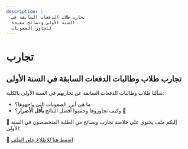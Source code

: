 ```yaml
---
description: |
  تجارب طلاب الدفعات السابقة في
  السنة الأولى ونصائح مفيدة
  لتجاوز الصعوبات
---
```


# تجارب

## تجارب طلاب وطالبات الدفعات السابقة في السنة الأولى

سألنا طلاب وطالبات الدفعات السابقة عن تجاربهم في السنة الأولى بالكلية:
- ما هي أبرز الصعوبات التي واجهوها؟
- وكيف تجاوزوها وحققوا أفضل النتائج **بأقل الأضرار**؟ 🦾

📄 إليكم ملف يحتوي على خلاصة تجارب ونصائح من الطلبة المتخصصون في السنة الأولى:

🔗 [اضغط هنا للاطلاع على الملف](https://drive.google.com/file/d/1QfUbaLcZ8wutjnmDA1zBRYtV_b0XN-49/view?usp=drivesdk)

